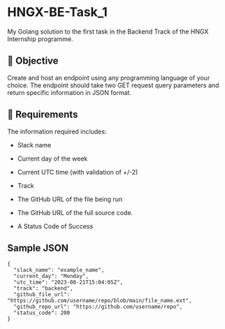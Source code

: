 # HNGX-BE-Task_1
My Golang solution to the first task in the Backend Track of the HNGX Internship programme.

## :dart: Objective

Create and host an endpoint using any programming language of your choice. The endpoint should take two GET request query parameters and return specific information in JSON format.

## 🎯 Requirements

The information required includes:
- Slack name

- Current day of the week

- Current UTC time (with validation of +/-2)

- Track

- The GitHub URL of the file being run

- The GitHub URL of the full source code.

- A  Status Code of Success

## Sample JSON
```
{
  "slack_name": "example_name",
  "current_day": "Monday",
  "utc_time": "2023-08-21T15:04:05Z",
  "track": "backend",
  "github_file_url": "https://github.com/username/repo/blob/main/file_name.ext",
  "github_repo_url": "https://github.com/username/repo",
  "status_code": 200
}
```
